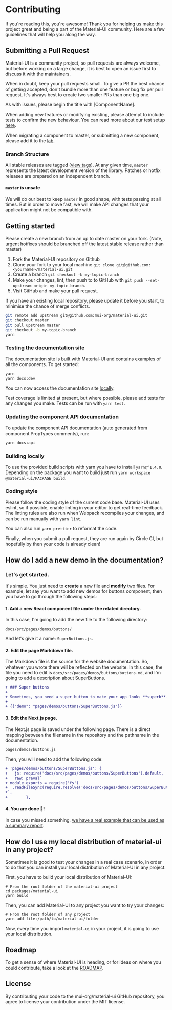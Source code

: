 # Contributing

If you're reading this, you're awesome! Thank you for helping us make this project great and being a part of the Material-UI community. Here are a few guidelines that will help you along the way.

## Submitting a Pull Request

Material-UI is a community project, so pull requests are always welcome, but before working on a large change, it is best to open an issue first to discuss it with the maintainers.

When in doubt, keep your pull requests small. To give a PR the best chance of getting accepted, don't bundle more than one feature or bug fix per pull request. It's always best to create two smaller PRs than one big one.

As with issues, please begin the title with [ComponentName].

When adding new features or modifying existing, please attempt to include tests to confirm the new behaviour. You can read more about our test setup [here](https://github.com/mui-org/material-ui/blob/master/test/README.md).

When migrating a component to master, or submitting a new component, please add it to the [lab](https://github.com/mui-org/material-ui/tree/master/packages/material-ui-lab).

### Branch Structure

All stable releases are tagged ([view tags](https://github.com/mui-org/material-ui/tags)). At any given time, `master` represents the latest development version of the library.
Patches or hotfix releases are prepared on an independent branch.

#### `master` is unsafe

We will do our best to keep `master` in good shape, with tests passing at all times. But in order to move fast, we will make API changes that your application might not be compatible with.

## Getting started

Please create a new branch from an up to date master on your fork. (Note, urgent hotfixes should be branched off the latest stable release rather than master)

1. Fork the Material-UI repository on Github
2. Clone your fork to your local machine `git clone git@github.com:<yourname>/material-ui.git`
3. Create a branch `git checkout -b my-topic-branch`
4. Make your changes, lint, then push to to GitHub with `git push --set-upstream origin my-topic-branch`.
5. Visit GitHub and make your pull request.

If you have an existing local repository, please update it before you start, to minimise the chance of merge conflicts.
```sh
git remote add upstream git@github.com:mui-org/material-ui.git
git checkout master
git pull upstream master
git checkout -b my-topic-branch
yarn
```

### Testing the documentation site

The documentation site is built with Material-UI and contains examples of all the components.
To get started:
```sh
yarn
yarn docs:dev
```
You can now access the documentation site [locally](http://localhost:3000).

Test coverage is limited at present, but where possible, please add tests for any changes you make. Tests can be run with `yarn test`.

### Updating the component API documentation

To update the component API documentation (auto generated from component PropTypes comments), run:
```sh
yarn docs:api
```

### Building locally

To use the provided build scripts with yarn you have to install `yarn@^1.4.0`.
Depending on the package you want to build just run `yarn workspace @material-ui/PACKAGE build`.

### Coding style

Please follow the coding style of the current code base. Material-UI uses eslint, so if possible, enable linting in your editor to get real-time feedback. The linting rules are also run when Webpack recompiles your changes, and can be run manually with `yarn lint`.

You can also run `yarn prettier` to reformat the code.

Finally, when you submit a pull request, they are run again by Circle CI, but hopefully by then your code is already clean!

## How do I add a new demo in the documentation?

### Let's get started.

It's simple. You just need to **create** a new file and **modify** two files.
For example, let say you want to add new demos for buttons component, then you have to go through the following steps:

#### 1. Add a new React component file under the related directory.

In this case, I'm going to add the new file to the following directory:
```
docs/src/pages/demos/buttons/
```
And let's give it a name: `SuperButtons.js`.

#### 2. Edit the page Markdown file.

The Markdown file is the source for the website documentation. So, whatever you wrote there will be reflected on the website.
In this case, the file you need to edit is `docs/src/pages/demos/buttons/buttons.md`, and I'm going to add a description about SuperButtons.

```diff
+ ### Super buttons
+
+ Sometimes, you need a super button to make your app looks **superb**. Yea ...
+
+ {{"demo": "pages/demos/buttons/SuperButtons.js"}}
```

#### 3. Edit the Next.js page.

The Next.js page is saved under the following page.
There is a direct mapping between the filename in the repository and the pathname in the documentation.

```
pages/demos/buttons.js
```

Then, you will need to add the following code:
```diff
+ 'pages/demos/buttons/SuperButtons.js': {
+   js: require('docs/src/pages/demos/buttons/SuperButtons').default,
+   raw: preval`
+ module.exports = require('fs')
+  .readFileSync(require.resolve('docs/src/pages/demos/buttons/SuperButtons'), 'utf8')
+`,
+        },
```

#### 4. You are done 🎉!

In case you missed something, [we have a real example that can be used as a summary report]((https://github.com/mui-org/material-ui/pull/8922/files)).

## How do I use my local distribution of material-ui in any project?

Sometimes it is good to test your changes in a real case scenario, in order to do that you can install your local distribution of Material-UI in any project.

First, you have to build your local distribution of Material-UI:

```shell
# From the root folder of the material-ui project
cd packages/material-ui
yarn build
```

Then, you can add Material-UI to any project you want to try your changes:

```shell
# From the root folder of any project
yarn add file:/path/to/material-ui/folder
```

Now, every time you import `material-ui` in your project, it is going to use your local distribution.

## Roadmap

To get a sense of where Material-UI is heading, or for ideas on where you could contribute, take a look at the [ROADMAP](https://github.com/mui-org/material-ui/blob/master/ROADMAP.md).

## License

By contributing your code to the mui-org/material-ui GitHub repository, you agree to license your contribution under the MIT license.
